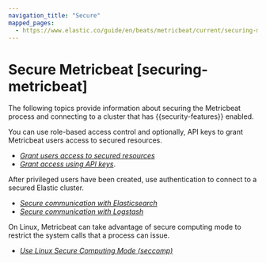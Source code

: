 ```yaml
---
navigation_title: "Secure"
mapped_pages:
  - https://www.elastic.co/guide/en/beats/metricbeat/current/securing-metricbeat.html
---
```


# Secure Metricbeat [securing-metricbeat]


The following topics provide information about securing the Metricbeat process and connecting to a cluster that has {{security-features}} enabled.

You can use role-based access control and optionally, API keys to grant Metricbeat users access to secured resources.

* [*Grant users access to secured resources*](/reference/metricbeat/feature-roles.md)
* [*Grant access using API keys*](/reference/metricbeat/beats-api-keys.md).

After privileged users have been created, use authentication to connect to a secured Elastic cluster.

* [*Secure communication with Elasticsearch*](/reference/metricbeat/securing-communication-elasticsearch.md)
* [*Secure communication with Logstash*](/reference/metricbeat/configuring-ssl-logstash.md)

On Linux, Metricbeat can take advantage of secure computing mode to restrict the system calls that a process can issue.

* [*Use Linux Secure Computing Mode (seccomp)*](/reference/metricbeat/linux-seccomp.md)

